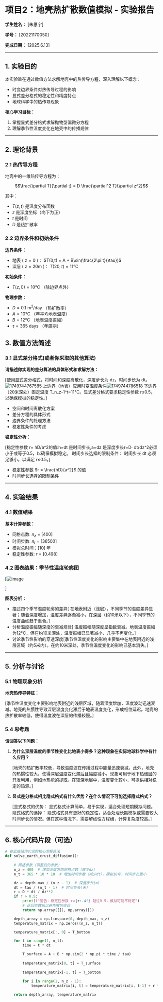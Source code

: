 # 项目2：地壳热扩散数值模拟 - 实验报告

**学生姓名：** [朱思宇]

**学号：** [20221170050]

**完成日期：** [2025.6.13]


---

## 1. 实验目的

本实验旨在通过数值方法求解地壳中的热传导方程，深入理解以下概念：

- 时变边界条件对热传导过程的影响
- 显式差分格式的稳定性和精度特点
- 地球科学中的热传导现象

**核心学习目标：**
1. 掌握显式差分格式求解抛物型偏微分方程
2. 理解季节性温度变化在地壳中的传播规律

---

## 2. 理论背景

### 2.1 热传导方程

地壳中的一维热传导方程为：

$$\frac{\partial T}{\partial t} = D \frac{\partial^2 T}{\partial z^2}$$

其中：
- $T(z,t)$ 是温度分布函数
- $z$ 是深度坐标（向下为正）
- $t$ 是时间
- $D$ 是热扩散率

### 2.2 边界条件和初始条件

**边界条件：**
- 地表 ( $z=0$ )： $T(0,t) = A + B\sin(\frac{2\pi t}{\tau})$
- 深层 ( $z=20\text{m}$ )： $T(20,t) = 11°\text{C}$

**初始条件：**
- $T(z,0) = 10°\text{C}$ （除边界点外）

**物理参数：**
- $D = 0.1 \text{ m}^2/\text{day}$ （热扩散率）
- $A = 10°\text{C}$ （年平均地表温度）
- $B = 12°\text{C}$ （地表温度振幅）
- $\tau = 365 \text{ days}$ （年周期）


## 3. 数值方法简述

### 3.1 显式差分格式(或者你采取的其他算法)

**请描述你实现的差分算法的具体形式和求解方法：**

[使用显式差分格式，将时间和深度离散化，深度步长为 dz，时间步长为 dt。![1749744767585](https://github.com/user-attachments/assets/712502bd-9ac3-4753-8554-f436858b5ca4)
上边界（地表）应用时变温度条件![1749744786518](https://github.com/user-attachments/assets/7a6447ae-a360-4ac4-8f7d-bfaf7f62e904)
下边界（20米深处）固定温度 T_n_z-1^t=11°C。显式差分格式要求稳定性参数 r≤0.5，以确保模拟的稳定性。]
- 空间和时间离散化方案
- 差分方程的具体形式
- 边界条件的处理方法
- 稳定性条件的考虑

**稳定性分析：**

[稳定性参数 r= hD/a^2的值:h=dt 是时间步长,a=dz 是深度步长r=D⋅ dt/dz^2必须小于或等于0.5，以确保模拟稳定。
时间步长选择的限制条件： 时间步长 dt 必须足够小，以满足 r≤0.5。]
- 稳定性参数 $r = \frac{hD}{a^2}$ 的值
- 时间步长选择的限制条件

---

## 4. 实验结果

### 4.1 数值结果

**基本计算参数：**
- 网格点数: $n_z$ =  [400]
- 时间步数: $n_t$ =  [36500]
- 模拟总时间：[10] 年
- 稳定性参数: $r$ =  [0.498]

### 4.2 图表结果：季节性温度轮廓图

[![image](https://github.com/user-attachments/assets/35d3e4d4-c486-4623-b6fd-cf2851bc5ea0)

]

**图表分析：**
- 描述四个季节温度轮廓的差异[ 在地表附近（浅层），不同季节的温度差异显著；随着深度增加，温度差异逐渐减小，在深层（约10米以下），不同季节的温度曲线趋于重合。]
- 分析温度振幅随深度的衰减规律[ 温度振幅随深度呈指数衰减。地表温度振幅为12°C，但在约10米深处，温度振幅已显著减小，几乎不再变化。]
- 讨论季节性影响的穿透深度[季节性温度变化的影响主要集中在地表附近的浅层区域（约5米内）。在约10米深处，季节性温度变化的影响已基本消失。]

---

## 5. 分析与讨论

### 5.1 物理现象分析

**地壳热传导特征：**

[季节性温度变化主要影响地表附近的浅层区域，随着深度增加，温度波动迅速衰减。地壳的热惯性导致深层温度变化滞后于地表温度变化，形成相位延迟。地壳的热扩散率较低，使得温度波在深层的传播较慢。]


### 5.4 思考题

**请回答以下问题：**

1. **为什么深层温度的季节性变化比地表小得多？这种现象在实际地球科学中有什么应用？**

   [地壳的热扩散率较低，导致温度波在传播过程中能量迅速衰减。此外，地壳的热惯性较大，使得深层温度变化滞后且幅度减小。现象可用于地下热储层的开发利用，例如地热能的提取。在较深地层中，温度变化较小，可提供相对稳定的热源。]

3. **显式差分格式相比隐式格式有什么优势？在什么情况下可能选择隐式格式？**

   [显式格式的优势： 显式格式计算简单，易于实现，适合处理短期模拟问题。隐式格式的选择： 隐式格式具有更好的稳定性，适合处理长期模拟或需要较大时间步长的情况。但在这种情况下，需要解线性方程组，计算复杂度较高。]

---

## 6. 核心代码片段（可选）

```python
# 在此粘贴你实现的核心求解算法
def solve_earth_crust_diffusion():
  
    # 网格参数（调整后的参数）
    n_z = 400  # 增加深度方向网格点数（减少dz）
    n_t = 365 * 10 * 10  # 增加时间步数（减少dt），模拟10年，时间步长更小

    dz = depth_max / (n_z - 1)  # 深度步长(m)
    dt = tau / (n_t - 1)  # 时间步长(天)
    r = D * dt / dz**2
    if r > 0.5:
        print(f"警告：稳定性参数 r={r:.4f} 超过0.5，模拟可能不稳定")
        # 返回空数组以避免解包错误
        return np.array([]), np.array([])

    depth_array = np.linspace(0, depth_max, n_z)
    temperature_matrix = np.zeros((n_z, n_t))

    temperature_matrix[:, 0] = T_bottom

    for t in range(1, n_t):
        time = t * dt 

        T_surface = A + B * np.sin(2 * np.pi * time / tau)
       
        temperature_matrix[0, t] = T_surface
 
        temperature_matrix[-1, t] = T_bottom
    
        for i in range(1, n_z - 1):
            temperature_matrix[i, t] = temperature_matrix[i, t-1] + r * (temperature_matrix[i+1, t-1] - 2 * temperature_matrix[i, t-1] + temperature_matrix[i-1, t-1])

    return depth_array, temperature_matrix
```

